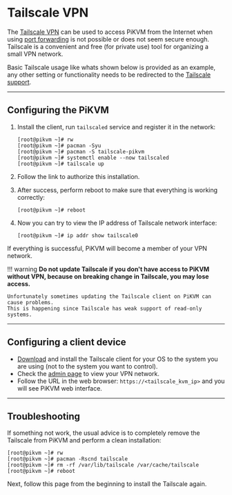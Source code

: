 # Tailscale VPN

The [Tailscale VPN](https://tailscale.com/) can be used to access PiKVM from the Internet
when using [port forwarding](port_forwarding.md) is not possible or does not seem secure enough.
Tailscale is a convenient and free (for private use) tool for organizing a small VPN network.

Basic Tailscale usage like whats shown below is provided as an example,
any other setting or functionality needs to be redirected to the [Tailscale support](https://tailscale.com/contact/support/).


-----
## Configuring the PiKVM

1. Install the client, run `tailscaled` service and register it in the network:

    ```
    [root@pikvm ~]# rw
    [root@pikvm ~]# pacman -Syu
    [root@pikvm ~]# pacman -S tailscale-pikvm
    [root@pikvm ~]# systemctl enable --now tailscaled
    [root@pikvm ~]# tailscale up
    ```

2. Follow the link to authorize this installation.

3. After success, perform reboot to make sure that everything is working correctly:

    ```
    [root@pikvm ~]# reboot
    ```

4. Now you can try to view the IP address of Tailscale network interface:

    ```
    [root@pikvm ~]# ip addr show tailscale0
    ```

If everything is successful, PiKVM will become a member of your VPN network.

!!! warning
    **Do not update Tailscale if you don't have access to PiKVM without VPN,
    because on breaking change in Tailscale, you may lose access.**

    Unfortunately sometimes updating the Tailscale client on PiKVM can cause problems.
    This is happening since Tailscale has weak support of read-only systems.


-----
## Configuring a client device

* [Download](https://tailscale.com/download) and install the Tailscale client for your OS
    to the system you are using (not to the system you want to control).
* Check the [admin page](https://login.tailscale.com/admin/machines) to view your VPN network.
* Follow the URL in the web browser: `https://<tailscale_kvm_ip>` and you will see PiKVM web interface.


-----
## Troubleshooting

If something not work, the usual advice is to completely remove the Tailscale from PiKVM and perform a clean installation:

```
[root@pikvm ~]# rw
[root@pikvm ~]# pacman -Rscnd tailscale
[root@pikvm ~]# rm -rf /var/lib/tailscale /var/cache/tailscale
[root@pikvm ~]# reboot
```

Next, follow this page from the beginning to install the Tailscale again.

